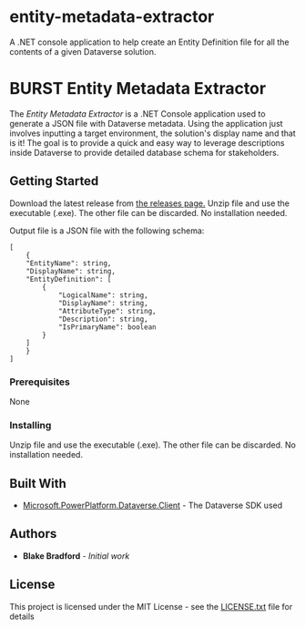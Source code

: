 # entity-metadata-extractor
A .NET console application to help create an Entity Definition file for all the contents of a given Dataverse solution.

# BURST Entity Metadata Extractor

The *Entity Metadata Extractor* is a .NET Console application used to generate a JSON file with Dataverse metadata.
Using the application just involves inputting a target environment, the solution's display name and that is it!
The goal is to provide a quick and easy way to leverage descriptions inside Dataverse to provide detailed database schema for stakeholders.

## Getting Started

Download the latest release from [the releases page.](https://github.com/blakeZTL/entity-metadata-extractor/releases)
Unzip file and use the executable (.exe). The other file can be discarded. No installation needed.

Output file is a JSON file with the following schema:

    [
        {
        "EntityName": string,
        "DisplayName": string,
        "EntityDefinition": [
            {
                "LogicalName": string,
                "DisplayName": string,
                "AttributeType": string,
                "Description": string,
                "IsPrimaryName": boolean
            }
        ]
        }
    ]

### Prerequisites

None

### Installing

Unzip file and use the executable (.exe). The other file can be discarded. No installation needed.

## Built With

* [Microsoft.PowerPlatform.Dataverse.Client](https://github.com/microsoft/PowerPlatform-DataverseServiceClient) - The Dataverse SDK used

## Authors

* **Blake Bradford** - *Initial work*

## License

This project is licensed under the MIT License - see the [LICENSE.txt](LICENSE.txt) file for details
